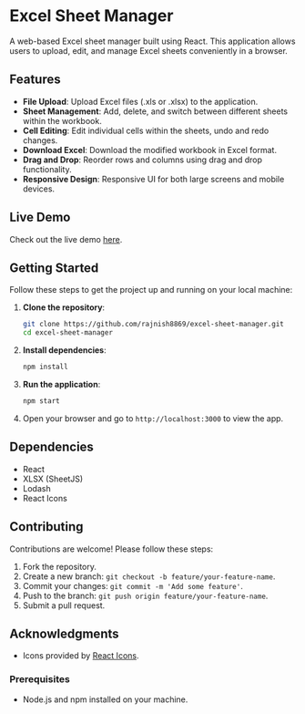 # Excel Sheet Manager

A web-based Excel sheet manager built using React. This application allows users to upload, edit, and manage Excel sheets conveniently in a browser.

## Features

- **File Upload**: Upload Excel files (.xls or .xlsx) to the application.
- **Sheet Management**: Add, delete, and switch between different sheets within the workbook.
- **Cell Editing**: Edit individual cells within the sheets, undo and redo changes.
- **Download Excel**: Download the modified workbook in Excel format.
- **Drag and Drop**: Reorder rows and columns using drag and drop functionality.
- **Responsive Design**: Responsive UI for both large screens and mobile devices.

## Live Demo

Check out the live demo [here](https://excel-sheet-manager.netlify.app/).

## Getting Started

Follow these steps to get the project up and running on your local machine:

1. **Clone the repository**:

   ```bash
   git clone https://github.com/rajnish8869/excel-sheet-manager.git
   cd excel-sheet-manager
   ```

2. **Install dependencies**:

   ```bash
   npm install
   ```

3. **Run the application**:

   ```bash
   npm start
   ```

4. Open your browser and go to `http://localhost:3000` to view the app.

## Dependencies

- React
- XLSX (SheetJS)
- Lodash
- React Icons

## Contributing

Contributions are welcome! Please follow these steps:

1. Fork the repository.
2. Create a new branch: `git checkout -b feature/your-feature-name`.
3. Commit your changes: `git commit -m 'Add some feature'`.
4. Push to the branch: `git push origin feature/your-feature-name`.
5. Submit a pull request.

## Acknowledgments

- Icons provided by [React Icons](https://react-icons.github.io/react-icons/).

### Prerequisites

- Node.js and npm installed on your machine.
